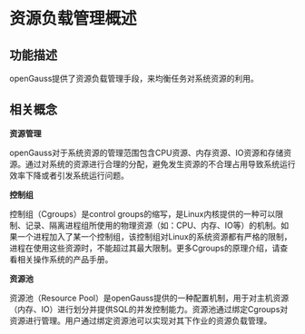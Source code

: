 # 资源负载管理概述<a name="ZH-CN_TOPIC_0000001147994524"></a>

## 功能描述<a name="section19652145945315"></a>

openGauss提供了资源负载管理手段，来均衡任务对系统资源的利用。

## 相关概念<a name="section1337122974120"></a>

**资源管理**

openGauss对于系统资源的管理范围包含CPU资源、内存资源、IO资源和存储资源。通过对系统的资源进行合理的分配，避免发生资源的不合理占用导致系统运行效率下降或者引发系统运行问题。

**控制组**

控制组（Cgroups）是control  groups的缩写，是Linux内核提供的一种可以限制、记录、隔离进程组所使用的物理资源（如：CPU、内存、IO等）的机制。如果一个进程加入了某一个控制组，该控制组对Linux的系统资源都有严格的限制，进程在使用这些资源时，不能超过其最大限制。更多Cgroups的原理介绍，请查看相关操作系统的产品手册。

**资源池**

资源池（Resource Pool）是openGauss提供的一种配置机制，用于对主机资源（内存、IO）进行划分并提供SQL的并发控制能力。资源池通过绑定Cgroups对资源进行管理。用户通过绑定资源池可以实现对其下作业的资源负载管理。

